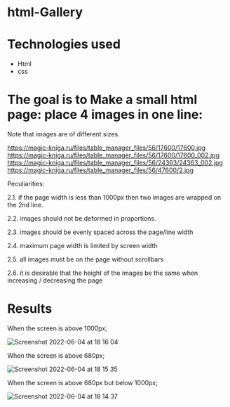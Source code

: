 # html-Gallery

# Technologies used 
- Html
- css

# The goal is to Make a small html page: place 4 images in one line:

Note that images are of different sizes.

https://magic-kniga.ru/files/table_manager_files/56/17600/17600.jpg
https://magic-kniga.ru/files/table_manager_files/56/17600/17600_002.jpg
https://magic-kniga.ru/files/table_manager_files/56/24363/24363_002.jpg
https://magic-kniga.ru/files/table_manager_files/56/47600/2.jpg

Peculiarities:


2.1. if the page width is less than 1000px then two images are wrapped on the 2nd line.

2.2. images should not be deformed in proportions.

2.3. images should be evenly spaced across the page/line width

2.4. maximum page width is limited by screen width

2.5. all images must be on the page without scrollbars

2.6. it is desirable that the height of the images be the same when increasing / decreasing the page


# Results
When the screen is above 1000px;

![Screenshot 2022-06-04 at 18 16 04](https://user-images.githubusercontent.com/90321105/172011837-fb9e43b7-6038-4508-8b2b-b4032c7a65cb.png)

When the screen is above 680px;

![Screenshot 2022-06-04 at 18 15 35](https://user-images.githubusercontent.com/90321105/172012359-9f617d47-c366-43a7-a5aa-73d22ddf2813.png)



When the screen is above 680px but below 1000px;

![Screenshot 2022-06-04 at 18 14 37](https://user-images.githubusercontent.com/90321105/172011860-a281ff12-7541-4935-99cf-401be06562bd.png)


